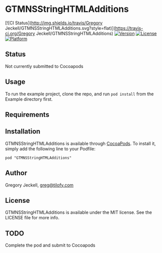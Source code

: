 # GTMNSStringHTMLAdditions

[![CI Status](http://img.shields.io/travis/Gregory Jeckell/GTMNSStringHTMLAdditions.svg?style=flat)](https://travis-ci.org/Gregory Jeckell/GTMNSStringHTMLAdditions)
[![Version](https://img.shields.io/cocoapods/v/GTMNSStringHTMLAdditions.svg?style=flat)](http://cocoadocs.org/docsets/GTMNSStringHTMLAdditions)
[![License](https://img.shields.io/cocoapods/l/GTMNSStringHTMLAdditions.svg?style=flat)](http://cocoadocs.org/docsets/GTMNSStringHTMLAdditions)
[![Platform](https://img.shields.io/cocoapods/p/GTMNSStringHTMLAdditions.svg?style=flat)](http://cocoadocs.org/docsets/GTMNSStringHTMLAdditions)

## Status
Not currently submitted to Cocoapods

## Usage

To run the example project, clone the repo, and run `pod install` from the Example directory first.

## Requirements

## Installation

GTMNSStringHTMLAdditions is available through [CocoaPods](http://cocoapods.org). To install
it, simply add the following line to your Podfile:

    pod "GTMNSStringHTMLAdditions"

## Author

Gregory Jeckell, greg@tilofy.com

## License

GTMNSStringHTMLAdditions is available under the MIT license. See the LICENSE file for more info.

## TODO

Complete the pod and submit to Cocoapods
